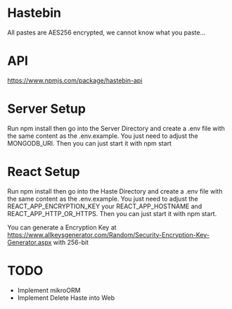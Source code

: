 # Hastebin

All pastes are AES256 encrypted, we cannot know what you paste...

# API
https://www.npmjs.com/package/hastebin-api

# Server Setup

Run npm install then go into the Server Directory and create a .env file with the same content as the .env.example. You just need to adjust the MONGODB_URI.
Then you can just start it with npm start

# React Setup

Run npm install then go into the Haste Directory and create a .env file with the same content as the .env.example. You just need to adjust the REACT_APP_ENCRYPTION_KEY your REACT_APP_HOSTNAME and REACT_APP_HTTP_OR_HTTPS.
Then you can just start it with npm start.

You can generate a Encryption Key at https://www.allkeysgenerator.com/Random/Security-Encryption-Key-Generator.aspx with 256-bit

# TODO

- Implement mikroORM
- Implement Delete Haste into Web
